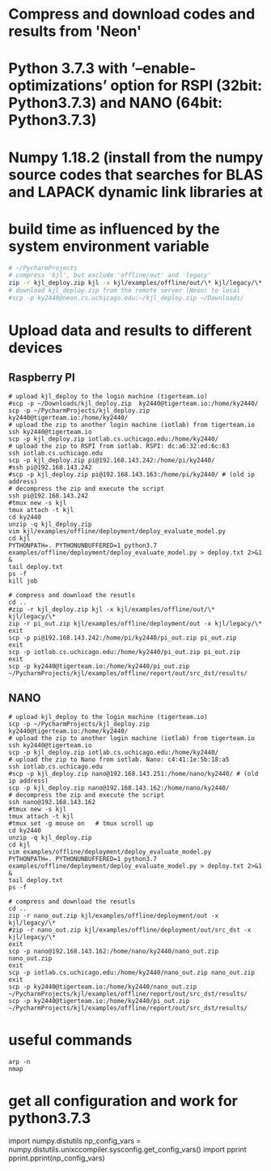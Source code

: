 # Compress and download codes and results from 'Neon'
# Python 3.7.3 with ’–enable-optimizations’ option for RSPI (32bit: Python3.7.3) and NANO (64bit: Python3.7.3)
# Numpy 1.18.2 (install from the numpy source codes that searches for BLAS and LAPACK dynamic link libraries at
# build time as influenced by the system environment variable

```sh
# ~/PycharmProjects
# compress 'kjl', but exclude 'offline/out' and 'legacy'
zip -r kjl_deploy.zip kjl -x kjl/examples/offline/out/\* kjl/legacy/\* kjl/examples/online/\* kjl/examples/offline/report/\* kjl/examples/offline/deployment/out/\* kjl/examples/offline/legacy/\* kjl/\.git/\*
# download kjl_deploy.zip from the remote server (Neon) to local 
#scp -p ky2440@neon.cs.uchicago.edu:~/kjl_deploy.zip ~/Downloads/
```

# Upload data and results to different devices

## Raspberry PI
```shell
# upload kjl_deploy to the login machine (tigerteam.io)
#scp -p ~/Downloads/kjl_deploy.zip  ky2440@tigerteam.io:/home/ky2440/
scp -p ~/PycharmProjects/kjl_deploy.zip  ky2440@tigerteam.io:/home/ky2440/
# upload the zip to another login machine (iotlab) from tigerteam.io
ssh ky2440@tigerteam.io
scp -p kjl_deploy.zip iotlab.cs.uchicago.edu:/home/ky2440/
# upload the zip to RSPI from iotlab. RSPI: dc:a6:32:ed:6c:63
ssh iotlab.cs.uchicago.edu 
scp -p kjl_deploy.zip pi@192.168.143.242:/home/pi/ky2440/
#ssh pi@192.168.143.242 
#scp -p kjl_deploy.zip pi@192.168.143.163:/home/pi/ky2440/ # (old ip address)
# decompress the zip and execute the script
ssh pi@192.168.143.242
#tmux new -s kjl 
tmux attach -t kjl 
cd ky2440
unzip -q kjl_deploy.zip
vim kjl/examples/offline/deployment/deploy_evaluate_model.py 
cd kjl
PYTHONPATH=. PYTHONUNBUFFERED=1 python3.7 examples/offline/deployment/deploy_evaluate_model.py > deploy.txt 2>&1 &
tail deploy.txt 
ps -f 
kill job 

# compress and download the resutls
cd ..
#zip -r kjl_deploy.zip kjl -x kjl/examples/offline/out/\* kjl/legacy/\*
zip -r pi_out.zip kjl/examples/offline/deployment/out -x kjl/legacy/\*
exit
scp -p pi@192.168.143.242:/home/pi/ky2440/pi_out.zip pi_out.zip
exit
scp -p iotlab.cs.uchicago.edu:/home/ky2440/pi_out.zip pi_out.zip
exit
scp -p ky2440@tigerteam.io:/home/ky2440/pi_out.zip ~/PycharmProjects/kjl/examples/offline/report/out/src_dst/results/
```

## NANO
```shell
# upload kjl_deploy to the login machine (tigerteam.io)
scp -p ~/PycharmProjects/kjl_deploy.zip  ky2440@tigerteam.io:/home/ky2440/
# upload the zip to another login machine (iotlab) from tigerteam.io
ssh ky2440@tigerteam.io
scp -p kjl_deploy.zip iotlab.cs.uchicago.edu:/home/ky2440/
# upload the zip to Nano from iotlab. Nano: c4:41:1e:5b:18:a5
ssh iotlab.cs.uchicago.edu 
#scp -p kjl_deploy.zip nano@192.168.143.251:/home/nano/ky2440/ # (old ip address)
scp -p kjl_deploy.zip nano@192.168.143.162:/home/nano/ky2440/
# decompress the zip and execute the script
ssh nano@192.168.143.162
#tmux new -s kjl 
tmux attach -t kjl 
#tmux set -g mouse on	# tmux scroll up 
cd ky2440
unzip -q kjl_deploy.zip
cd kjl
vim examples/offline/deployment/deploy_evaluate_model.py 
PYTHONPATH=. PYTHONUNBUFFERED=1 python3.7 examples/offline/deployment/deploy_evaluate_model.py > deploy.txt 2>&1 &
tail deploy.txt 
ps -f 

# compress and download the resutls
cd ..
zip -r nano_out.zip kjl/examples/offline/deployment/out -x kjl/legacy/\*
#zip -r nano_out.zip kjl/examples/offline/deployment/out/src_dst -x kjl/legacy/\*
exit
scp -p nano@192.168.143.162:/home/nano/ky2440/nano_out.zip nano_out.zip
exit
scp -p iotlab.cs.uchicago.edu:/home/ky2440/nano_out.zip nano_out.zip
exit
scp -p ky2440@tigerteam.io:/home/ky2440/nano_out.zip ~/PycharmProjects/kjl/examples/offline/report/out/src_dst/results/
scp -p ky2440@tigerteam.io:/home/ky2440/pi_out.zip ~/PycharmProjects/kjl/examples/offline/report/out/src_dst/results/
```

# useful commands
```shell
arp -n 
nmap 
```

# get all configuration and work for python3.7.3
import numpy.distutils
np_config_vars = numpy.distutils.unixccompiler.sysconfig.get_config_vars()
import pprint
pprint.pprint(np_config_vars)
